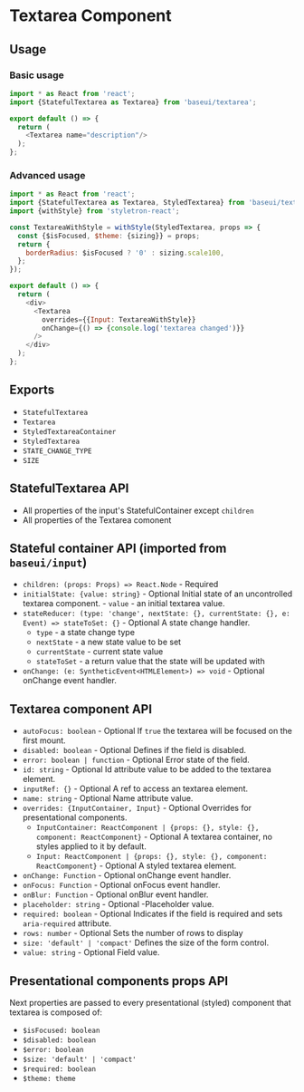 # Textarea Component

## Usage

### Basic usage

```javascript
import * as React from 'react';
import {StatefulTextarea as Textarea} from 'baseui/textarea';

export default () => {
  return (
    <Textarea name="description"/>
  );
};
```

### Advanced usage

```javascript
import * as React from 'react';
import {StatefulTextarea as Textarea, StyledTextarea} from 'baseui/textarea';
import {withStyle} from 'styletron-react';

const TextareaWithStyle = withStyle(StyledTextarea, props => {
  const {$isFocused, $theme: {sizing}} = props;
  return {
    borderRadius: $isFocused ? '0' : sizing.scale100,
  };
});

export default () => {
  return (
    <div>
      <Textarea
        overrides={{Input: TextareaWithStyle}}
        onChange={() => {console.log('textarea changed')}}
      />
    </div>
  );
};
```

## Exports

* `StatefulTextarea`
* `Textarea`
* `StyledTextareaContainer`
* `StyledTextarea`
* `STATE_CHANGE_TYPE`
* `SIZE`

## StatefulTextarea API

* All properties of the input's StatefulContainer except `children`
* All properties of the Textarea comonent

## Stateful container API (imported from `baseui/input`)

* `children: (props: Props) => React.Node` - Required
* `initialState: {value: string}` - Optional
  Initial state of an uncontrolled textarea component. - `value` - an initial textarea value.
* `stateReducer: (type: 'change', nextState: {}, currentState: {}, e: Event) => stateToSet: {}` - Optional
  A state change handler.
  * `type` - a state change type
  * `nextState` - a new state value to be set
  * `currentState` - current state value
  * `stateToSet` - a return value that the state will be updated with
* `onChange: (e: SyntheticEvent<HTMLElement>) => void` - Optional
  onChange event handler.

## Textarea component API

* `autoFocus: boolean` - Optional
  If `true` the textarea will be focused on the first mount.
* `disabled: boolean` - Optional
  Defines if the field is disabled.
* `error: boolean | function` - Optional
  Error state of the field.
* `id: string` - Optional
  Id attribute value to be added to the textarea element.
* `inputRef: {}` - Optional
  A ref to access an textarea element.
* `name: string` - Optional
  Name attribute value.
* `overrides: {InputContainer, Input}` - Optional
  Overrides for presentational components.
  * `InputContainer: ReactComponent | {props: {}, style: {}, component: ReactComponent}` - Optional
    A textarea container, no styles applied to it by default.
  * `Input: ReactComponent | {props: {}, style: {}, component: ReactComponent}` - Optional
    A styled textarea element.
* `onChange: Function` - Optional
  onChange event handler.
* `onFocus: Function` - Optional
  onFocus event handler.
* `onBlur: Function` - Optional
  onBlur event handler.
* `placeholder: string` - Optional
  -Placeholder value.
* `required: boolean` - Optional
  Indicates if the field is required and sets `aria-required` attribute.
* `rows: number` - Optional
  Sets the number of rows to display
* `size: 'default' | 'compact'`
  Defines the size of the form control.
* `value: string` - Optional
  Field value.

## Presentational components props API

Next properties are passed to every presentational (styled) component that textarea is composed of:

* `$isFocused: boolean`
* `$disabled: boolean`
* `$error: boolean`
* `$size: 'default' | 'compact'`
* `$required: boolean`
* `$theme: theme`
